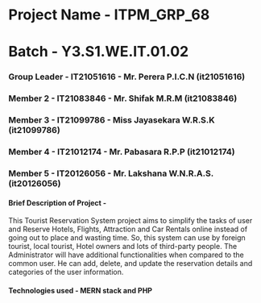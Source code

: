 # Project Name - ITPM_GRP_68
# Batch - Y3.S1.WE.IT.01.02
### Group Leader - IT21051616 - Mr. Perera P.I.C.N (it21051616)
### Member 2 - IT21083846 - Mr. Shifak M.R.M (it21083846)
### Member 3 - IT21099786 - Miss Jayasekara W.R.S.K (it21099786)
### Member 4 - IT21012174 - Mr. Pabasara R.P.P (it21012174)
### Member 5 - IT20126056 - Mr. Lakshana W.N.R.A.S. (it20126056)  
#### Brief Description of Project -
This Tourist Reservation System project aims to simplify the tasks of user and Reserve Hotels, Flights, Attraction and Car Rentals online instead of going out to place and wasting time. So, this system can use by foreign tourist, local tourist, Hotel owners and lots of third-party people. The Administrator will have additional functionalities when compared to the common user. He can add, delete, and update the reservation details and categories of the user information.
#### Technologies used - MERN stack and PHP
